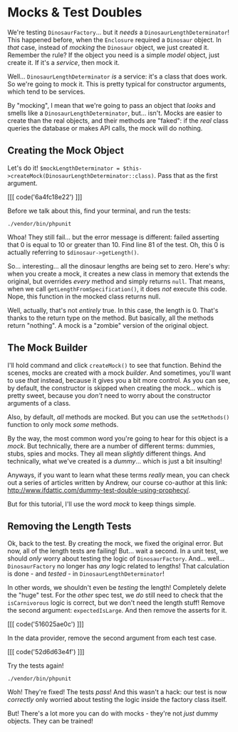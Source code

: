 # Mocks & Test Doubles

We're testing `DinosaurFactory`... but it *needs* a `DinosaurLengthDeterminator`!
This happened before, when the `Enclosure` required a `Dinosaur` object. In *that*
case, instead of *mocking* the `Dinosaur` object, we just created it. Remember the
rule? If the object you need is a simple *model* object, just create it. If it's
a *service*, then mock it.

Well... `DinosaurLengthDeterminator` *is* a service: it's a class that does work.
So we're going to mock it. This is pretty typical for constructor arguments, which
tend to be services.

By "mocking", I mean that we're going to pass an object that *looks* and smells like
a `DinosaurLengthDeterminator`, but... isn't. Mocks are easier to create than the
real objects, and their methods are "faked": if the *real* class queries the database
or makes API calls, the mock will do nothing.

## Creating the Mock Object

Let's do it! `$mockLengthDeterminator = $this->createMock(DinosaurLengthDeterminator::class)`.
Pass that as the first argument.

[[[ code('6a4fc18e22') ]]]

Before we talk about this, find your terminal, and run the tests:

```terminal-silent
./vendor/bin/phpunit
```

Whoa! They still fail... but the error message is different: failed asserting that
0 is equal to 10 or greater than 10. Find line 81 of the test. Oh, this 0 is actually
referring to `$dinosaur->getLength()`.

So... interesting... all the dinosaur lengths are being set to zero. Here's why:
when you create a mock, it creates a new class in memory that extends the original,
but overrides *every* method and simply returns `null`. That means, when we call
`getLengthFromSpecification()`, it does *not* execute this code. Nope, this function
in the mocked class returns null.

Well, actually, that's not *entirely* true. In this case, the length is 0. That's
thanks to the return type on the method. But basically, all the methods return "nothing".
A mock is a "zombie" version of the original object.

## The Mock Builder

I'll hold command and click `createMock()` to see that function. Behind the scenes,
mocks are created with a mock *builder*. And sometimes, you'll want to use *that*
instead, because it gives you a bit more control. As you can see, by default, the
constructor is skipped when creating the mock... which is pretty sweet, because you
*don't* need to worry about the constructor arguments of a class.

Also, by default, *all* methods are mocked. But you can use the `setMethods()` function
to only mock *some* methods.

By the way, the most common word you're going to hear for this object is a *mock*.
But technically, there are a number of different terms: dummies, stubs, spies and
mocks. They all mean *slightly* different things. And technically, what we've created
is a *dummy*... which is just a bit insulting!

Anyways, if you want to learn what these terms *really* mean, you can check out a
series of articles written by Andrew, our course co-author at this link:
http://www.ifdattic.com/dummy-test-double-using-prophecy/.

But for this tutorial, I'll use the word *mock* to keep things simple.

## Removing the Length Tests

Ok, back to the test. By creating the mock, we fixed the original error. But now,
all of the length tests are failing! But... wait a second. In a unit test, we should
*only* worry about testing the logic of `DinosaurFactory`. And... well... `DinosaurFactory`
no longer has *any* logic related to lengths! That calculation is done - and *tested* -
in `DinosaurLengthDeterminator`!

In other words, we shouldn't even be *testing* the length! Completely delete the
"huge" test. For the *other* spec test, we *do* still need to check that the `isCarnivorous`
logic is correct, but we don't need the length stuff! Remove the second argument:
`expectedIsLarge`. And then remove the asserts for it.

[[[ code('516025ae0c') ]]]

In the data provider, remove the second argument from each test case.

[[[ code('52d6d63e4f') ]]]

Try the tests again!

```terminal-silent
./vendor/bin/phpunit
```

Woh! They're fixed! The tests *pass*! And this wasn't a hack: our test is now
*correctly* only worried about testing the logic inside the factory class itself.

But! There's a lot more you can do with mocks - they're not *just* dummy objects.
They can be trained!
